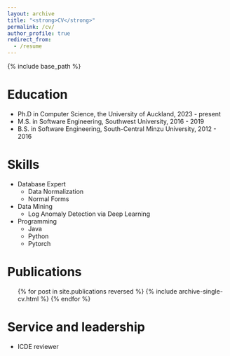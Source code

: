 ```yaml
---
layout: archive
title: "<strong>CV</strong>"
permalink: /cv/
author_profile: true
redirect_from:
  - /resume
---
```


{% include base_path %}

Education
======
* Ph.D in Computer Science, the University of Auckland, 2023 - present
* M.S. in Software Engineering, Southwest University, 2016 - 2019
* B.S. in Software Engineering, South-Central Minzu University, 2012 - 2016

  
Skills
======
* Database Expert
  * Data Normalization
  * Normal Forms
* Data Mining
  * Log Anomaly Detection via Deep Learning
* Programming 
  * Java
  * Python
  * Pytorch

Publications
======
  <ul>{% for post in site.publications reversed %}
    {% include archive-single-cv.html %}
  {% endfor %}</ul>
   
Service and leadership
======
* ICDE reviewer
